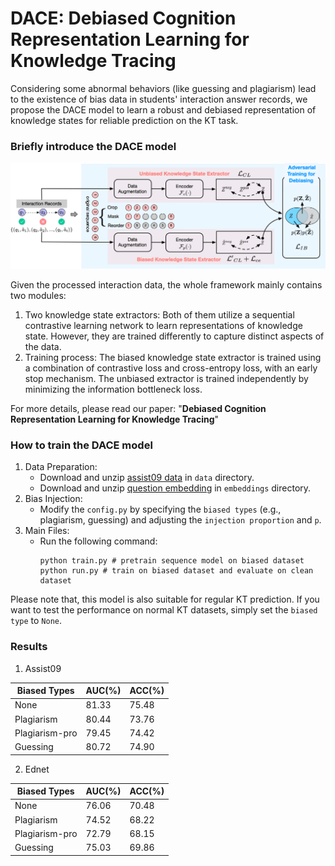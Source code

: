 # DACE: Debiased Cognition Representation Learning for Knowledge Tracing
Considering some abnormal behaviors (like guessing and plagiarism) lead to the existence of bias data in students' interaction answer records, we propose the DACE model to learn a robust and debiased representation of knowledge states for reliable prediction on the KT task. 

### Briefly introduce the DACE model
![framework](.assets/framework.png)

Given the processed interaction data, the whole framework mainly contains two modules:
1.  Two knowledge state extractors: Both of them utilize a sequential contrastive learning network to learn representations of knowledge state. However, they are trained differently to capture distinct aspects of the data. 
2. Training process: The biased knowledge state extractor is trained using a combination of contrastive loss and cross-entropy loss, with an early stop mechanism. The unbiased extractor is trained independently by minimizing the information bottleneck loss. 

For more details, please read our paper: "__Debiased Cognition Representation Learning for Knowledge Tracing__"

### How to train the DACE model
1. Data Preparation: 
   - Download and unzip [assist09 data](https://drive.google.com/uc?export=download&id=14wBw8BHf9e328v4dD5EdsRMtR_gCFcdq) in `data` directory. 
   - Download and unzip [question embedding](https://drive.google.com/uc?export=download&id=16s9jNZZSkxT33Hb7r1OY7PqkJBzhC5DV) in `embeddings` directory.
2. Bias Injection: 
   - Modify the `config.py` by specifying the `biased types` (e.g., plagiarism, guessing) and adjusting the `injection proportion` and `p`.
3. Main Files: 
   - Run the following command: 
        ```
        python train.py # pretrain sequence model on biased dataset
        python run.py # train on biased dataset and evaluate on clean dataset
        ```

Please note that, this model is also suitable for regular KT prediction. If you want to test the performance on normal KT datasets, simply set the `biased type` to `None`.

### Results

1. Assist09 

| Biased Types   | AUC(%) | ACC(%) |
| -------------- | ------ | ------ |
| None           | 81.33  | 75.48  |
| Plagiarism     | 80.44  | 73.76  |
| Plagiarism-pro | 79.45  | 74.42  |
| Guessing       | 80.72  | 74.90  |

2. Ednet 

| Biased Types   | AUC(%) | ACC(%) |
| -------------- | ------ | ------ |
| None           | 76.06  | 70.48  |
| Plagiarism     | 74.52  | 68.22  |
| Plagiarism-pro | 72.79  | 68.15  |
| Guessing       | 75.03  | 69.86  |